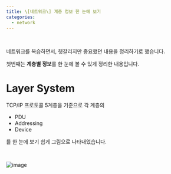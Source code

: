 ```yaml
---
title: \[네트워크\] 계층 정보 한 눈에 보기
categories:
  - network
---
```


<br>



네트워크를 복습하면서, 헷갈리지만 중요했던 내용을 정리하기로 했습니다.

첫번째는 **계층별 정보**를 한 눈에 볼 수 있게 정리한 내용입니다.

 

# Layer System

TCP/IP 프로토콜 5계층을 기준으로 각 계층의

- PDU
- Addressing
- Device

를 한 눈에 보기 쉽게 그림으로 나타내었습니다.



<br>

![image](https://user-images.githubusercontent.com/42775225/106452477-4a24da80-64cb-11eb-92f5-2ffc994df012.png)



<br><br><br><br><br><br>



